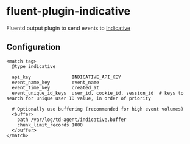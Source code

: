 # fluent-plugin-indicative

Fluentd output plugin to send events to [Indicative](https://www.indicative.com/)

## Configuration

```
<match tag>
  @type indicative

  api_key               INDICATIVE_API_KEY
  event_name_key        event_name
  event_time_key        created_at
  event_unique_id_keys  user_id, cookie_id, session_id  # keys to search for unique user ID value, in order of priority

  # Optionally use buffering (recommended for high event volumes)
  <buffer>
    path /var/log/td-agent/indicative.buffer
    chunk_limit_records 1000
  </buffer>
</match>
```
